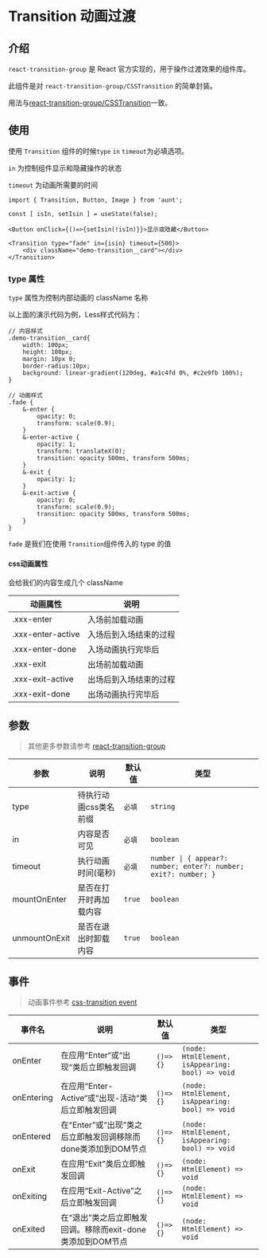 # Transition 动画过渡

## 介绍
`react-transition-group` 是 React 官方实现的，用于操作过渡效果的组件库。

此组件是对 `react-transition-group/CSSTransition` 的简单封装。

用法与[react-transition-group/CSSTransition](https://reactcommunity.org/react-transition-group/css-transition)一致。

## 使用
使用 `Transition` 组件的时候`type` `in` `timeout`为必填选项。

`in` 为控制组件显示和隐藏操作的状态

`timeout` 为动画所需要的时间

```tsx
import { Transition, Button, Image } from 'aunt';

const [ isIn, setIsin ] = useState(false);

<Button onClick={()=>{setIsin(!isIn)}}>显示或隐藏</Button>

<Transition type="fade" in={isin} timeout={500}>
    <div className="demo-transition__card"></div>
</Transition>
```

### type 属性
`type` 属性为控制内部动画的 className 名称

以上面的演示代码为例，Less样式代码为：
```less
// 内容样式
.demo-transition__card{
    width: 100px; 
    height: 100px;
    margin: 10px 0;
    border-radius:10px;
    background: linear-gradient(120deg, #a1c4fd 0%, #c2e9fb 100%);
}

// 动画样式
.fade {
    &-enter {
        opacity: 0;
        transform: scale(0.9);
    }
    &-enter-active {
        opacity: 1;
        transform: translateX(0);
        transition: opacity 500ms, transform 500ms;
    }
    &-exit {
        opacity: 1;
    }
    &-exit-active {
        opacity: 0;
        transform: scale(0.9);
        transition: opacity 500ms, transform 500ms;
    }
}
```

`fade` 是我们在使用 `Transition`组件传入的 type 的值

#### css动画属性

会给我们的内容生成几个 className 

| 动画属性          | 说明                   |
| ----------------- | ---------------------- |
| .xxx-enter        | 入场前加载动画         |
| .xxx-enter-active | 入场后到入场结束的过程 |
| .xxx-enter-done   | 入场动画执行完毕后     |
| .xxx-exit         | 出场前加载动画         |
| .xxx-exit-active  | 出场后到入场结束的过程 |
| .xxx-exit-done    | 出场动画执行完毕后     |

## 参数
> 其他更多参数请参考 [react-transition-group](https://reactcommunity.org/react-transition-group/transition)

| 参数 | 说明 | 默认值 | 类型 |
| ---- | ---- | ---- | ------ |
| type |   待执行动画css类名前缀   |   `必填`   |    `string`    |
| in | 内容是否可见 | `必填` |  `boolean`  |
| timeout | 执行动画时间(毫秒) |  `必填`   | `number \| { appear?: number; enter?: number; exit?: number; }`  |
| mountOnEnter | 是否在打开时再加载内容 |  `true`  | `boolean` |
| unmountOnExit | 是否在退出时卸载内容 | `true` | `boolean` |


## 事件
> 动画事件参考 [css-transition event](https://reactcommunity.org/react-transition-group/css-transition#CSSTransition-prop-onEnter)

| 事件名 | 说明 | 默认值 | 类型 |
| ---- | ---- | ---- | ------ |
|onEnter|在应用“Enter“或“出现“类后立即触发回调| `()=>{}` | `(node: HtmlElement, isAppearing: bool) => void` |
|onEntering|在应用“Enter-Active“或“出现-活动“类后立即触发回调| `()=>{}` | `(node: HtmlElement, isAppearing: bool) => void` |
|onEntered|在“Enter”或“出现”类之后立即触发回调移除而done类添加到DOM节点| `()=>{}` | `(node: HtmlElement, isAppearing: bool) => void` |
|onExit|在应用“Exit”类后立即触发回调| `()=>{}` | `(node: HtmlElement) => void` |
|onExiting|在应用“Exit-Active”之后立即触发回调| `()=>{}` | `(node: HtmlElement) => void` |
|onExited|在“退出”类之后立即触发回调。移除而exit-done类添加到DOM节点| `()=>{}` | `(node: HtmlElement) => void` |


<code src="./demos/demo.tsx" ></code>